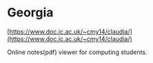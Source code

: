 Georgia
=======

[https://www.doc.ic.ac.uk/~cmy14/claudia/](https://www.doc.ic.ac.uk/~cmy14/claudia/)

Online notes(pdf) viewer for computing students.
